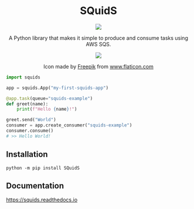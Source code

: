 <h1 align="center">
  SQuidS  
</h1>
<p align="center">
  <img src="https://github.com/rsiemens/squids/actions/workflows/ci.yml/badge.svg?branch=main" />
</p>
<p align="center">
  A Python library that makes it simple to produce and consume tasks using AWS SQS.
</p>
<p align="center">
  <img src="https://user-images.githubusercontent.com/8187804/166835620-151c9c59-25b5-45af-949a-e8123a3578dd.png" />
</p>
<p align="center">
  Icon made by <a href="https://www.freepik.com" title="Freepik">Freepik</a> from <a href="https://www.flaticon.com/" title="Flaticon">www.flaticon.com</a>
</p>

```python
import squids

app = squids.App("my-first-squids-app")

@app.task(queue="squids-example")
def greet(name):
    print(f"Hello {name}!")

greet.send("World")
consumer = app.create_consumer("squids-example")
consumer.consume()
# >> Hello World!
```

Installation
------------

`python -m pip install SQuidS`

Documentation
-------------

https://squids.readthedocs.io